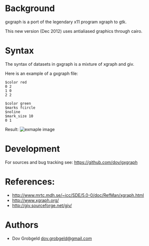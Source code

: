 # Background

gxgraph is a port of the legendary x11 program xgraph to gtk. 

This new version (Dec 2012) uses antialiased graphics through cairo.

# Syntax

The syntax of datasets in gxgraph is a mixture of xgraph and giv.

Here is an example of a gxgraph file:

    $color red
    0 2 
    1 0
    2 2
    
    $color green
    $marks fcircle
    $noline
    $mark_size 10
    0 1

Result:
![exmaple image](example.png")
    
  
# Development

For sources and bug tracking see: https://github.com/dov/gxgraph

# References:

* http://www.mrtc.mdh.se/~icc/SDE/5.0-0/doc/RefMan/xgraph.html
* http://www.xgraph.org/
* http://giv.sourceforge.net/giv/

# Authors

* Dov Grobgeld <dov.grobgeld@gmail.com>
